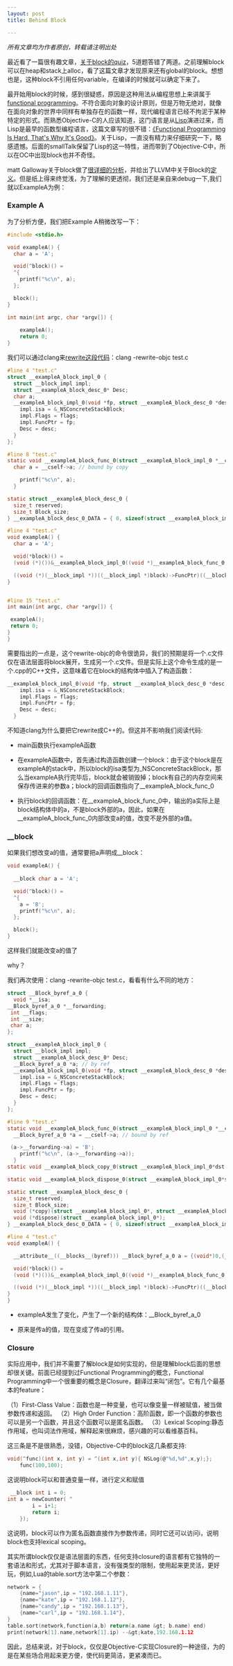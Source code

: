 ```yaml
---
layout: post
title: Behind Block

---
```



<em>所有文章均为作者原创，转载请注明出处</em>

最近看了一篇很有趣文章，<a href="http://blog.parse.com/2013/02/05/objective-c-blocks-quiz/">关于block的quiz</a>，5道题答错了两道。之前理解block可以在heap和stack上alloc，看了这篇文章才发现原来还有global的block。想想也是，这种block不引用任何variable，在编译的时候就可以确定下来了。

最开始用block的时候，感到很疑惑，原因是这种用法从编程思想上来讲属于<a href="http://en.wikipedia.org/wiki/Functional_programming">functional programming</a>。不符合面向对象的设计原则，但是万物无绝对，就像在面向对象的世界中同样有单独存在的函数一样，现代编程语言已经不拘泥于某种特定的形式。而熟悉Objective-C的人应该知道，这门语言是从<a href="http://zh.wikipedia.org/wiki/LISP">Lisp</a>演进过来，而Lisp是最早的函数型编程语言，这篇文章写的很不错：<a href="http://dave.fayr.am/posts/2011-08-19-lets-go-shopping.html">《Functional Programming Is Hard,
That's Why It's Good》</a>。关于Lisp，一直没有精力来仔细研究一下，略感遗憾。后面的smallTalk保留了Lisp的这一特性，进而带到了Objective-C中，所以在OC中出现block也并不奇怪。

matt Galloway关于block做了<a href="http://www.galloway.me.uk/2012/10/a-look-inside-blocks-episode-1/">很详细的分析</a>，并给出了LLVM中关于Block的<a href="https://llvm.org/svn/llvm-project/compiler-rt/trunk/BlocksRuntime/Block_private.h">定义</a>。但是纸上得来终觉浅，为了理解的更透彻，我们还是亲自来debug一下,我们就以ExampleA为例：


<h3>Example A</h3>

为了分析方便，我们把Example A稍微改写一下：

```c
#include <stdio.h>

void exampleA() {
  char a = 'A';

  void(^block)() = 
  ^{
    printf("%c\n", a);
  };

  block();
}

int main(int argc, char *argv[]) {
	
	exampleA();
	return 0;
}
```


我们可以通过clang来<a href="http://clang-developers.42468.n3.nabble.com/rewrite-objc-C-and-blocks-td1614285.html">rewrite这段代码</a>：clang -rewrite-objc test.c

```c
#line 4 "test.c"
struct __exampleA_block_impl_0 {
  struct __block_impl impl;
  struct __exampleA_block_desc_0* Desc;
  char a;
  __exampleA_block_impl_0(void *fp, struct __exampleA_block_desc_0 *desc, char _a, int flags=0) : a(_a) {
    impl.isa = &_NSConcreteStackBlock;
    impl.Flags = flags;
    impl.FuncPtr = fp;
    Desc = desc;
  }
};

#line 8 "test.c"
static void __exampleA_block_func_0(struct __exampleA_block_impl_0 *__cself) {
  char a = __cself->a; // bound by copy

    printf("%c\n", a);
  }

static struct __exampleA_block_desc_0 {
  size_t reserved;
  size_t Block_size;
} __exampleA_block_desc_0_DATA = { 0, sizeof(struct __exampleA_block_impl_0)};

#line 4 "test.c"
void exampleA() {
  char a = 'A';

  void(*block)() =
  (void (*)())&__exampleA_block_impl_0((void *)__exampleA_block_func_0, &__exampleA_block_desc_0_DATA, a);

  ((void (*)(__block_impl *))((__block_impl *)block)->FuncPtr)((__block_impl *)block);
}


#line 15 "test.c"
int main(int argc, char *argv[]) {

 exampleA();
 return 0;
}
}
```

需要指出的一点是，这个rewrite-objc的命令很诡异，我们的预期是将一个.c文件仅在语法层面将block展开，生成另一个.c文件。但是实际上这个命令生成的是一个.cpp的C++文件，这意味着它在block的结构体中插入了构造函数：


```c
__exampleA_block_impl_0(void *fp, struct __exampleA_block_desc_0 *desc, char _a, int flags=0) : a(_a) {
    impl.isa = &_NSConcreteStackBlock;
    impl.Flags = flags;
    impl.FuncPtr = fp;
    Desc = desc;
  }
```

不知道clang为什么要把它rewrite成C++的。但这并不影响我们阅读代码:

- main函数执行exampleA函数

- 在exampleA函数中，首先通过构造函数创建一个block：由于这个block是在exampleA的stack中，所以block的isa类型为_NSConcreteStackBlock，那么当exampleA执行完毕后，block就会被销毁掉；block有自己的内存空间来保存传进来的参数a；block的回调函数指向了__exampleA_block_func_0

- 执行block的回调函数：在__exampleA_block_func_0中，输出的a实际上是block结构体中的a，不是block外部的a，因此，如果在__exampleA_block_func_0内部改变a的值，改变不是外部的a值。


<h3>__block</h3>

如果我们想改变a的值，通常要把a声明成__block：

```c
void exampleA() {
  
  __block char a = 'A';

  void(^block)() = 
  ^{
	a = 'B';
    printf("%c\n", a);
  };

  block();
}
```

这样我们就能改变a的值了

why？

我们再次使用：clang -rewrite-objc test.c，看看有什么不同的地方：

```c
struct __Block_byref_a_0 {
  void *__isa;
__Block_byref_a_0 *__forwarding;
 int __flags;
 int __size;
 char a;
};

struct __exampleA_block_impl_0 {
  struct __block_impl impl;
  struct __exampleA_block_desc_0* Desc;
  __Block_byref_a_0 *a; // by ref
  __exampleA_block_impl_0(void *fp, struct __exampleA_block_desc_0 *desc, __Block_byref_a_0 *_a, int flags=0) : a(_a->__forwarding) {
    impl.isa = &_NSConcreteStackBlock;
    impl.Flags = flags;
    impl.FuncPtr = fp;
    Desc = desc;
  }
};

#line 9 "test.c"
static void __exampleA_block_func_0(struct __exampleA_block_impl_0 *__cself) {
  __Block_byref_a_0 *a = __cself->a; // bound by ref

 (a->__forwarding->a) = 'B';
    printf("%c\n", (a->__forwarding->a));
  }
static void __exampleA_block_copy_0(struct __exampleA_block_impl_0*dst, struct __exampleA_block_impl_0*src) {_Block_object_assign((void*)&dst->a, (void*)src->a, 8/*BLOCK_FIELD_IS_BYREF*/);}

static void __exampleA_block_dispose_0(struct __exampleA_block_impl_0*src) {_Block_object_dispose((void*)src->a, 8/*BLOCK_FIELD_IS_BYREF*/);}

static struct __exampleA_block_desc_0 {
  size_t reserved;
  size_t Block_size;
  void (*copy)(struct __exampleA_block_impl_0*, struct __exampleA_block_impl_0*);
  void (*dispose)(struct __exampleA_block_impl_0*);
} __exampleA_block_desc_0_DATA = { 0, sizeof(struct __exampleA_block_impl_0), __exampleA_block_copy_0, __exampleA_block_dispose_0};

#line 4 "test.c"
void exampleA() {

  __attribute__((__blocks__(byref))) __Block_byref_a_0 a = {(void*)0,(__Block_byref_a_0 *)&a, 0, sizeof(__Block_byref_a_0), 'A'};

  void(*block)() =
  (void (*)())&__exampleA_block_impl_0((void *)__exampleA_block_func_0, &__exampleA_block_desc_0_DATA, (__Block_byref_a_0 *)&a, 570425344);

  ((void (*)(__block_impl *))((__block_impl *)block)->FuncPtr)((__block_impl *)block);
}
}
```

- exampleA发生了变化，产生了一个新的结构体：__Block_byref_a_0

- 原来是传a的值，现在变成了传a的引用。

<h3>Closure</h3>

实际应用中，我们并不需要了解block是如何实现的，但是理解block后面的思想却很关键。前面已经提到过Functional Programming的概念，Functional Programming中一个很重要的概念是Closure，翻译过来叫“闭包”。它有几个最基本的feature：

（1）First-Class Value：函数也是一种变量，也可以像变量一样被赋值，被当做参数传递和返回。
（2）High Order Function：高阶函数，即一个函数的参数也可以是另一个函数，并且这个函数可以是匿名函数。
（3）Lexical Scoping:静态作用域，也叫词法作用域，解释起来很麻烦，感兴趣的可以看维基百科。

这三条是不是很熟悉，没错，Objective-C中的block这几条都支持:


```c
void(^func)(int x, int y) = ^(int x,int y){ NSLog(@"%d,%d",x,y);};
    func(100,100);
```

这说明block可以和普通变量一样，进行定义和赋值

```c
 __block int i = 0;    
int a = newCounter( ^
        i = i+1;
        return i;        
    });
```


这说明，block可以作为匿名函数直接作为参数传递，同时它还可以访问i，说明block也支持lexical scoping。

其实所谓block仅仅是语法层面的东西，任何支持closure的语言都有它独特的一套语法和形式，尤其对于脚本语言，没有强类型的限制，使用起来更灵活，更好玩，例如,Lua的table.sort方法中第二个参数：

```c 
network = {
	{name="jason",ip = "192.168.1.11"},
	{name="kate",ip = "192.168.1.12"},
	{name="candy",ip = "192.168.1.13"},
	{name="carl",ip = "192.168.1.14"},
}
table.sort(network,function(a,b) return(a.name &gt; b.name) end)
print(network[1].name,network[1].ip) --&gt;kate,192.168.1.12
``` 

因此，总结来说，对于block，仅仅是Objective-C实现Closure的一种途径，为的是在某些场合用起来更方便，使代码更简洁，更紧凑而已。
